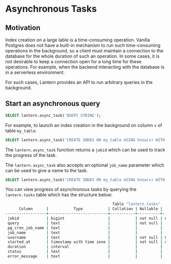 # Asynchronous Tasks

## Motivation

Index creation on a large lable is a time-consuming operation. Vanilla Postgres does not have a built-in mechanism to run such time-consuming operations in the background, so a client must maintain a connection to the database for the whole duration of such an operation. In some cases, it is not desirable to keep a connection open for a long time for these operations. For example, when the backend interacting with the database is in a serverless environment.

For such cases, Lantern provides an API to run arbitrary queries in the background.

## Start an asynchronous query

```sql
SELECT lantern.async_task('QUERY_STRING');
```

For example, to launch an index creation in the background on column `v` of table `my_table`:

```sql
SELECT lantern.async_task('CREATE INDEX ON my_table USING hnsw(v) WITH (m=16, ef_construction=8, ef=16);');
```

The `lantern.async_task` function returns a `jobid` which can be used to track the progress of the task.

The `lantern.async_task` also accepts an optional `job_name` parameter which can be used to give a name to the task.

```sql
SELECT lantern.async_task('CREATE INDEX ON my_table USING hnsw(v) WITH (m=16, ef_construction=8, ef=16);', 'Create index on my_table');
```

You can view progress of asynchronous tasks by querying the `lantern.tasks` table which has the structure below:

```bash
                                               Table "lantern.tasks"
      Column      |           Type           | Collation | Nullable |                   Default
------------------+--------------------------+-----------+----------+----------------------------------------------
 jobid            | bigint                   |           | not null | nextval('lantern.tasks_jobid_seq'::regclass)
 query            | text                     |           | not null |
 pg_cron_job_name | text                     |           |          |
 job_name         | text                     |           |          |
 username         | text                     |           | not null | CURRENT_USER
 started_at       | timestamp with time zone |           | not null | now()
 duration         | interval                 |           |          |
 status           | text                     |           |          |
 error_message    | text                     |           |          |
```
